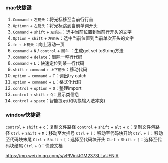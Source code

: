 ### mac快捷键
1. `Command` + `左箭头`：将光标移至当前行行首
2. `Optionn` + `左箭头`：将光标跳到当前单词开头
3. `Command` + `shift` + `左箭头`：选中当前位置到当前行开头的文字
4. `Option` + `shift` + `左箭头`：选中当前位置到当前单次开头的文字
5. `fn` + `上箭头`：向上滚动一页
6. `command` + `N` / `control` + `回车` ：生成get set toString方法
7. `command` + `delete`：删除一整行代码
8. `command` + `L`：快速定位到某一行代码
9. `shift` + `command` + `上下箭头`：移动代码
10. `option` + `command` + `T`：调出try catch
11. `option` + `command` + `L`：格式化代码
12. `control` + `option` + `O`：整理import
13. `control` + `shift` + `Q`：显示类信息
14. `control` + `space`：智能提示(和切换输入法冲突)

### window快捷键
`control` + `shift` + `c`：复制文件路径
`control` + `shift` + `alt` + `c`：复制文件包路径
`Ctrl` + `Shift` + `M`：移动至大括号
`Ctrl` + `[`：移动至代码块开始
`Ctrl` + `]`：移动至代码块末尾
`Ctrl` + `Shift` + `[`：选择至代码块开头
`Ctrl` + `Shift` + `]`：选择至代码块结尾
`Ctrl` + `Q`：快速文档

https://mp.weixin.qq.com/s/vPIViniJGM2373LLaUFNjA